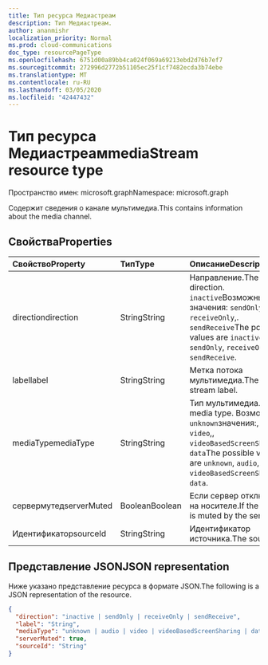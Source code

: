 ```yaml
---
title: Тип ресурса Медиастреам
description: Тип Медиастреам.
author: ananmishr
localization_priority: Normal
ms.prod: cloud-communications
doc_type: resourcePageType
ms.openlocfilehash: 6751d00a89bb4ca024f069a69213ebd2d76b7ef7
ms.sourcegitcommit: 272996d2772b51105ec25f1cf7482ecda3b74ebe
ms.translationtype: MT
ms.contentlocale: ru-RU
ms.lasthandoff: 03/05/2020
ms.locfileid: "42447432"
---
```

# <a name="mediastream-resource-type"></a><span data-ttu-id="9cdb5-103">Тип ресурса Медиастреам</span><span class="sxs-lookup"><span data-stu-id="9cdb5-103">mediaStream resource type</span></span>

<span data-ttu-id="9cdb5-104">Пространство имен: microsoft.graph</span><span class="sxs-lookup"><span data-stu-id="9cdb5-104">Namespace: microsoft.graph</span></span>

<span data-ttu-id="9cdb5-105">Содержит сведения о канале мультимедиа.</span><span class="sxs-lookup"><span data-stu-id="9cdb5-105">This contains information about the media channel.</span></span>

## <a name="properties"></a><span data-ttu-id="9cdb5-106">Свойства</span><span class="sxs-lookup"><span data-stu-id="9cdb5-106">Properties</span></span>

| <span data-ttu-id="9cdb5-107">Свойство</span><span class="sxs-lookup"><span data-stu-id="9cdb5-107">Property</span></span>    | <span data-ttu-id="9cdb5-108">Тип</span><span class="sxs-lookup"><span data-stu-id="9cdb5-108">Type</span></span>    | <span data-ttu-id="9cdb5-109">Описание</span><span class="sxs-lookup"><span data-stu-id="9cdb5-109">Description</span></span>                                                                                                   |
| :---------- | :------ | :------------------------------------------------------------------------------------------------------------ |
| <span data-ttu-id="9cdb5-110">direction</span><span class="sxs-lookup"><span data-stu-id="9cdb5-110">direction</span></span>   | <span data-ttu-id="9cdb5-111">String</span><span class="sxs-lookup"><span data-stu-id="9cdb5-111">String</span></span>  | <span data-ttu-id="9cdb5-112">Направление.</span><span class="sxs-lookup"><span data-stu-id="9cdb5-112">The direction.</span></span> <span data-ttu-id="9cdb5-113">`inactive`Возможные значения: `sendOnly`,, `receiveOnly`,. `sendReceive`</span><span class="sxs-lookup"><span data-stu-id="9cdb5-113">The possible values are `inactive`, `sendOnly`, `receiveOnly`, `sendReceive`.</span></span>                  |
| <span data-ttu-id="9cdb5-114">label</span><span class="sxs-lookup"><span data-stu-id="9cdb5-114">label</span></span>       | <span data-ttu-id="9cdb5-115">String</span><span class="sxs-lookup"><span data-stu-id="9cdb5-115">String</span></span>  | <span data-ttu-id="9cdb5-116">Метка потока мультимедиа.</span><span class="sxs-lookup"><span data-stu-id="9cdb5-116">The media stream label.</span></span>                                                                                       |
| <span data-ttu-id="9cdb5-117">mediaType</span><span class="sxs-lookup"><span data-stu-id="9cdb5-117">mediaType</span></span>   | <span data-ttu-id="9cdb5-118">String</span><span class="sxs-lookup"><span data-stu-id="9cdb5-118">String</span></span>  | <span data-ttu-id="9cdb5-119">Тип мультимедиа.</span><span class="sxs-lookup"><span data-stu-id="9cdb5-119">The media type.</span></span> <span data-ttu-id="9cdb5-120">Возможные `unknown`значения:, `audio` `video`,, `videoBasedScreenSharing`,. `data`</span><span class="sxs-lookup"><span data-stu-id="9cdb5-120">The possible value are `unknown`, `audio`, `video`, `videoBasedScreenSharing`, `data`.</span></span>        |
| <span data-ttu-id="9cdb5-121">сервермутед</span><span class="sxs-lookup"><span data-stu-id="9cdb5-121">serverMuted</span></span> | <span data-ttu-id="9cdb5-122">Boolean</span><span class="sxs-lookup"><span data-stu-id="9cdb5-122">Boolean</span></span> | <span data-ttu-id="9cdb5-123">Если сервер отключен на носителе.</span><span class="sxs-lookup"><span data-stu-id="9cdb5-123">If the media is muted by the server.</span></span>                                                                          |
| <span data-ttu-id="9cdb5-124">Идентификатор</span><span class="sxs-lookup"><span data-stu-id="9cdb5-124">sourceId</span></span>    | <span data-ttu-id="9cdb5-125">String</span><span class="sxs-lookup"><span data-stu-id="9cdb5-125">String</span></span>  | <span data-ttu-id="9cdb5-126">Идентификатор источника.</span><span class="sxs-lookup"><span data-stu-id="9cdb5-126">The source ID.</span></span>                                                                                                |

## <a name="json-representation"></a><span data-ttu-id="9cdb5-127">Представление JSON</span><span class="sxs-lookup"><span data-stu-id="9cdb5-127">JSON representation</span></span>

<span data-ttu-id="9cdb5-128">Ниже указано представление ресурса в формате JSON.</span><span class="sxs-lookup"><span data-stu-id="9cdb5-128">The following is a JSON representation of the resource.</span></span>

<!-- {
  "blockType": "resource",
  "optionalProperties": [
    "serverMuted",
    "label"
  ],
  "@odata.type": "microsoft.graph.mediaStream"
}-->
```json
{
  "direction": "inactive | sendOnly | receiveOnly | sendReceive",
  "label": "String",
  "mediaType": "unknown | audio | video | videoBasedScreenSharing | data",
  "serverMuted": true,
  "sourceId": "String"
}
```

<!-- uuid: 8fcb5dbc-d5aa-4681-8e31-b001d5168d79
2015-10-25 14:57:30 UTC -->
<!--
{
  "type": "#page.annotation",
  "description": "mediaStream resource",
  "keywords": "",
  "section": "documentation",
  "tocPath": "",
  "suppressions": []
}
-->
